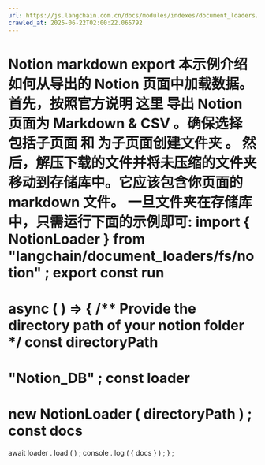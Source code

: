 ```yaml
---
url: https://js.langchain.com.cn/docs/modules/indexes/document_loaders/examples/file_loaders/notion_markdown
crawled_at: 2025-06-22T02:00:22.065792
---
```


Notion markdown export
本示例介绍如何从导出的 Notion 页面中加载数据。
首先，按照官方说明
这里
导出 Notion 页面为
Markdown & CSV
。确保选择
包括子页面
和
为子页面创建文件夹
。
然后，解压下载的文件并将未压缩的文件夹移动到存储库中。它应该包含你页面的 markdown 文件。
一旦文件夹在存储库中，只需运行下面的示例即可:
import
{
NotionLoader
}
from
"langchain/document_loaders/fs/notion"
;
export
const
run
=
async
(
)
=>
{
/** Provide the directory path of your notion folder */
const
directoryPath
=
"Notion_DB"
;
const
loader
=
new
NotionLoader
(
directoryPath
)
;
const
docs
=
await
loader
.
load
(
)
;
console
.
log
(
{
docs
}
)
;
}
;